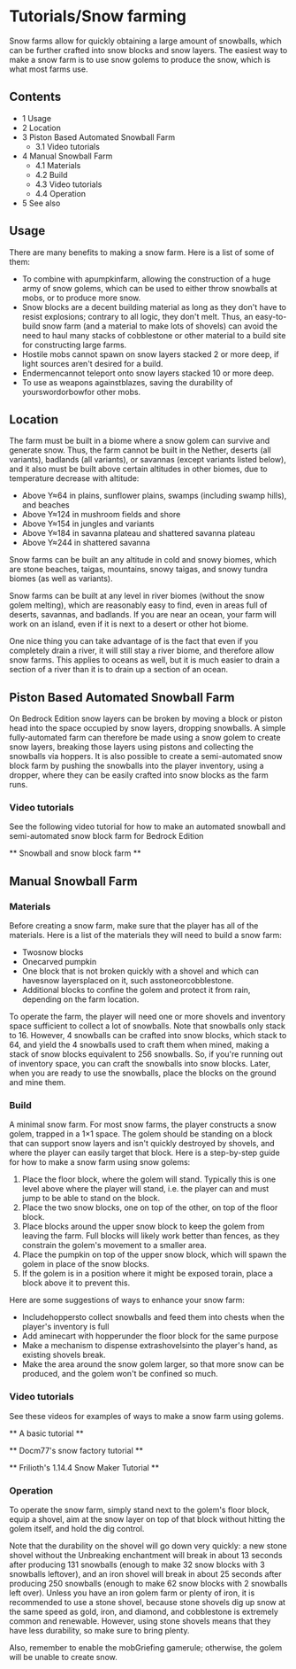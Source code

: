 # Tutorials/Snow farming
Snow farms allow for quickly obtaining a large amount of snowballs, which can be further crafted into snow blocks and snow layers. The easiest way to make a snow farm is to use snow golems to produce the snow, which is what most farms use.

## Contents
- 1 Usage
- 2 Location
- 3 Piston Based Automated Snowball Farm
	- 3.1 Video tutorials
- 4 Manual Snowball Farm
	- 4.1 Materials
	- 4.2 Build
	- 4.3 Video tutorials
	- 4.4 Operation
- 5 See also

## Usage
There are many benefits to making a snow farm. Here is a list of some of them:

- To combine with apumpkinfarm, allowing the construction of a huge army of snow golems, which can be used to either throw snowballs at mobs, or to produce more snow.
- Snow blocks are a decent building material as long as they don't have to resist explosions; contrary to all logic, they don't melt. Thus, an easy-to-build snow farm (and a material to make lots of shovels) can avoid the need to haul many stacks of cobblestone or other material to a build site for constructing large farms.
- Hostile mobs cannot spawn on snow layers stacked 2 or more deep, if light sources aren't desired for a build.
- Endermencannot teleport onto snow layers stacked 10 or more deep.
- To use as weapons againstblazes, saving the durability of yourswordorbowfor other mobs.

## Location
The farm must be built in a biome where a snow golem can survive and generate snow. Thus, the farm cannot be built in the Nether, deserts (all variants), badlands (all variants), or savannas (except variants listed below), and it also must be built above certain altitudes in other biomes, due to temperature decrease with altitude:

- Above Y≈64 in plains, sunflower plains, swamps (including swamp hills), and beaches
- Above Y≈124 in mushroom fields and shore
- Above Y≈154 in jungles and variants
- Above Y≈184 in savanna plateau and shattered savanna plateau
- Above Y≈244 in shattered savanna

Snow farms can be built an any altitude in cold and snowy biomes, which are stone beaches, taigas, mountains, snowy taigas, and snowy tundra biomes (as well as variants).

Snow farms can be built at any level in river biomes (without the snow golem melting), which are reasonably easy to find, even in areas full of deserts, savannas, and badlands. If you are near an ocean, your farm will work on an island, even if it is next to a desert or other hot biome. 

One nice thing you can take advantage of is the fact that even if you completely drain a river, it will still stay a river biome, and therefore allow snow farms. This applies to oceans as well, but it is much easier to drain a section of a river than it is to drain up a section of an ocean.

## Piston Based Automated Snowball Farm
On Bedrock Edition snow layers can be broken by moving a block or piston head into the space occupied by snow layers, dropping snowballs. A simple fully-automated farm can therefore be made using a snow golem to create snow layers, breaking those layers using pistons and collecting the snowballs via hoppers. It is also possible to create a semi-automated snow block farm by pushing the snowballs into the player inventory, using a dropper, where they can be easily crafted into snow blocks as the farm runs.

### Video tutorials
See the following video tutorial for how to make an automated snowball and semi-automated snow block farm for Bedrock Edition

** Snowball and snow block farm **



## Manual Snowball Farm
### Materials
Before creating a snow farm, make sure that the player has all of the materials. Here is a list of the materials they will need to build a snow farm:

- Twosnow blocks
- Onecarved pumpkin
- One block that is not broken quickly with a shovel and which can havesnow layersplaced on it, such asstoneorcobblestone.
- Additional blocks to confine the golem and protect it from rain, depending on the farm location.

To operate the farm, the player will need one or more shovels and inventory space sufficient to collect a lot of snowballs. Note that snowballs only stack to 16. However, 4 snowballs can be crafted into snow blocks, which stack to 64, and yield the 4 snowballs used to craft them when mined, making a stack of snow blocks equivalent to 256 snowballs. So, if you're running out of inventory space, you can craft the snowballs into snow blocks. Later, when you are ready to use the snowballs, place the blocks on the ground and mine them.

### Build
A minimal snow farm.
For most snow farms, the player constructs a snow golem, trapped in a 1×1 space. The golem should be standing on a block that can support snow layers and isn't quickly destroyed by shovels, and where the player can easily target that block. Here is a step-by-step guide for how to make a snow farm using snow golems:

1. Place the floor block, where the golem will stand. Typically this is one level above where the player will stand, i.e. the player can and must jump to be able to stand on the block.
2. Place the two snow blocks, one on top of the other, on top of the floor block.
3. Place blocks around the upper snow block to keep the golem from leaving the farm. Full blocks will likely work better than fences, as they constrain the golem's movement to a smaller area.
4. Place the pumpkin on top of the upper snow block, which will spawn the golem in place of the snow blocks.
5. If the golem is in a position where it might be exposed torain, place a block above it to prevent this.

Here are some suggestions of ways to enhance your snow farm: 

- Includehoppersto collect snowballs and feed them into chests when the player's inventory is full
- Add aminecart with hopperunder the floor block for the same purpose
- Make a mechanism to dispense extrashovelsinto the player's hand, as existing shovels break.
- Make the area around the snow golem larger, so that more snow can be produced, and the golem won't be confined so much.

### Video tutorials
See these videos for examples of ways to make a snow farm using golems.

** A basic tutorial **





** Docm77's snow factory tutorial **





** Frilioth's 1.14.4 Snow Maker Tutorial **



### Operation
To operate the snow farm, simply stand next to the golem's floor block, equip a shovel, aim at the snow layer on top of that block without hitting the golem itself, and hold the dig control.

Note that the durability on the shovel will go down very quickly: a new stone shovel without the Unbreaking enchantment will break in about 13 seconds after producing 131 snowballs (enough to make 32 snow blocks with 3 snowballs leftover), and an iron shovel will break in about 25 seconds after producing 250 snowballs (enough to make 62 snow blocks with 2 snowballs left over). Unless you have an iron golem farm or plenty of iron, it is recommended to use a stone shovel, because stone shovels dig up snow at the same speed as gold, iron, and diamond, and cobblestone is extremely common and renewable. However, using stone shovels means that they have less durability, so make sure to bring plenty.

Also, remember to enable the mobGriefing gamerule; otherwise, the golem will be unable to create snow.

